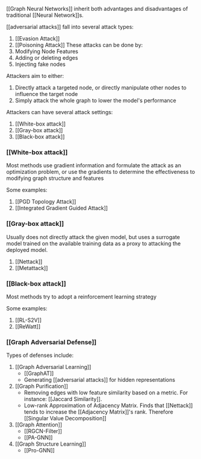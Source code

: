 [[Graph Neural Networks]] inherit both advantages and disadvantages of traditional [[Neural Network]]s.

[[adversarial attacks]] fall into several attack types:
1. [[Evasion Attack]]
2. [[Poisoning Attack]]
These attacks can be done by:
1. Modifying Node Features
2. Adding or deleting edges
3. Injecting fake nodes

Attackers aim to either:
1. Directly attack a targeted node, or directly manipulate other nodes to influence the target node 
2. Simply attack the whole graph to lower the model's performance

Attackers can have several attack settings: 
1. [[White-box attack]]
2. [[Gray-box attack]]
3. [[Black-box attack]]

### [[White-box attack]]
Most methods use gradient information and formulate the attack as an optimization problem, or use the gradients to determine the effectiveness to modifying graph structure and features

Some examples:
1.  [[PGD Topology Attack]]
2. [[Integrated Gradient Guided Attack]]

### [[Gray-box attack]]
Usually does not directly attack the given model, but uses a surrogate model trained on the available training data as a proxy to attacking the deployed model.
1. [[Nettack]]
2. [[Metattack]]

### [[Black-box attack]]
Most methods try to adopt a reinforcement learning strategy

Some examples:
1. [[RL-S2V]]
2. [[ReWatt]]

### [[Graph Adversarial Defense]]
Types of defenses include:
1. [[Graph Adversarial Learning]]
    - [[GraphAT]]
	- Generating [[adversarial attacks]] for hidden representations
2. [[Graph Purification]]
	- Removing edges with low feature similarity based on a metric. For instance: [[Jaccard Similarity]]. 
	- Low-rank Approximation of Adjacency Matrix. Finds that [[Nettack]] tends to increase the [[Adjacency Matrix]]'s rank. Therefore [[Singular Value Decomposition]]
3. [[Graph Attention]]
    - [[RGCN-Filter]]
    - [[PA-GNN]]
4. [[Graph Structure Learning]]
    - [[Pro-GNN]]





